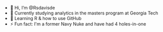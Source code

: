 - 👋 Hi, I’m @Rsdavisde
- 👀 Currently studying analytics in the masters program at Georgia Tech
- 🌱 Learning R & how to use GitHub
- ⚡ Fun fact: I'm a former Navy Nuke and have had 4 holes-in-one 

<!---
Rsdavisde/Rsdavisde is a ✨ special ✨ repository because its `README.md` (this file) appears on your GitHub profile.
You can click the Preview link to take a look at your changes.
--->
